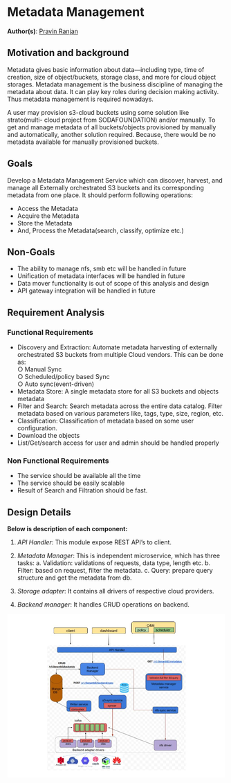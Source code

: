 # Metadata Management

**Author(s)**: [Pravin Ranjan](https://github.com/PravinRanjan10)

## Motivation and background

Metadata gives basic information about data—including type, time of creation,
size of object/buckets, storage class, and more for cloud object storages.
Metadata management is the business discipline of managing the metadata
about data. It can play key roles during decision making activity. Thus
metadata management is required nowadays.

A user may provision s3-cloud buckets using some solution like strato(multi-
cloud project from SODAFOUNDATION) and/or manually. To get and manage
metadata of all buckets/objects provisioned by manually and automatically,
another solution required. Because, there would be no metadata available for
manually provisioned buckets.

## Goals

Develop a Metadata Management Service which can discover, harvest, and
manage all Externally orchestrated S3 buckets and its corresponding
metadata from one place. It should perform following operations:

- Access the Metadata
- Acquire the Metadata
- Store the Metadata
- And, Process the Metadata(search, classify, optimize etc.)

## Non-Goals

- The ability to manage nfs, smb etc will be handled in future
- Unification of metadata interfaces will be handled in future
- Data mover functionality is out of scope of this analysis and design
- API gateway integration will be handled in future

## Requirement Analysis

### Functional Requirements

- Discovery and Extraction: Automate metadata harvesting of externally
  orchestrated S3 buckets from multiple Cloud vendors. This can be done
  as:
  <br>
  ○ Manual Sync <br>
  ○ Scheduled/policy based Sync <br>
  ○ Auto sync(event-driven) <br>
- Metadata Store: A single metadata store for all S3 buckets and objects
  metadata
- Filter and Search: Search metadata across the entire data catalog.
  Filter metadata based on various parameters like, tags, type, size,
  region, etc.
- Classification: Classification of metadata based on some user
  configuration.
- Download the objects
- List/Get/search access for user and admin should be handled properly

### Non Functional Requirements

- The service should be available all the time
- The service should be easily scalable
- Result of Search and Filtration should be fast.

## Design Details

**Below is description of each component:**

1. *API Handler*:
This module expose REST API’s to client.

2. *Metadata Manager*:
This is independent microservice, which has three tasks:
   a. Validation: validations of requests, data type, length etc.
   b. Filter: based on request, filter the metadata.
   c. Query: prepare query structure and get the metadata from db.

3. *Storage adapter*:
It contains all drivers of respective cloud providers.

4. *Backend manager*:
It handles CRUD operations on backend.

<img src="./resources/meta-data-design-v4.jpg">
